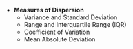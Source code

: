 - **Measures of Dispersion**
  - Variance and Standard Deviation
  - Range and Interquartile Range (IQR)
  - Coefficient of Variation
  - Mean Absolute Deviation
